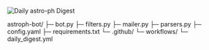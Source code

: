 ![Daily astro-ph Digest](https://github.com/<your-username>/astro-ph-digest-bot/actions/workflows/daily_digest.yml/badge.svg)


astroph-bot/
 ├─ bot.py
 ├─ filters.py
 ├─ mailer.py
 ├─ parsers.py
 ├─ config.yaml
 ├─ requirements.txt
 └─ .github/
     └─ workflows/
         └─ daily_digest.yml

